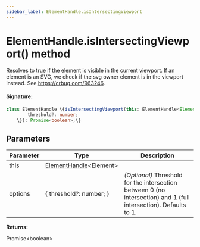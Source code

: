 ```yaml
---
sidebar_label: ElementHandle.isIntersectingViewport
---
```


# ElementHandle.isIntersectingViewport() method

Resolves to true if the element is visible in the current viewport. If an element is an SVG, we check if the svg owner element is in the viewport instead. See https://crbug.com/963246.

#### Signature:

```typescript
class ElementHandle \{isIntersectingViewport(this: ElementHandle<Element>, options?: \{
        threshold?: number;
    \}): Promise<boolean>;\}
```

## Parameters

| Parameter | Type                                                         | Description                                                                                                       |
| --------- | ------------------------------------------------------------ | ----------------------------------------------------------------------------------------------------------------- |
| this      | [ElementHandle](./puppeteer.elementhandle.md)&lt;Element&gt; |                                                                                                                   |
| options   | \{ threshold?: number; \}                                    | _(Optional)_ Threshold for the intersection between 0 (no intersection) and 1 (full intersection). Defaults to 1. |

**Returns:**

Promise&lt;boolean&gt;
